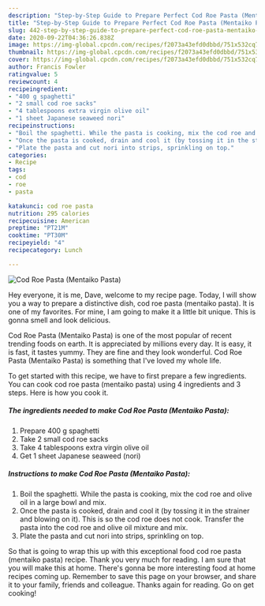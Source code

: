 ```yaml
---
description: "Step-by-Step Guide to Prepare Perfect Cod Roe Pasta (Mentaiko Pasta)"
title: "Step-by-Step Guide to Prepare Perfect Cod Roe Pasta (Mentaiko Pasta)"
slug: 442-step-by-step-guide-to-prepare-perfect-cod-roe-pasta-mentaiko-pasta
date: 2020-09-22T04:36:26.838Z
image: https://img-global.cpcdn.com/recipes/f2073a43efd0dbbd/751x532cq70/cod-roe-pasta-mentaiko-pasta-recipe-main-photo.jpg
thumbnail: https://img-global.cpcdn.com/recipes/f2073a43efd0dbbd/751x532cq70/cod-roe-pasta-mentaiko-pasta-recipe-main-photo.jpg
cover: https://img-global.cpcdn.com/recipes/f2073a43efd0dbbd/751x532cq70/cod-roe-pasta-mentaiko-pasta-recipe-main-photo.jpg
author: Francis Fowler
ratingvalue: 5
reviewcount: 4
recipeingredient:
- "400 g spaghetti"
- "2 small cod roe sacks"
- "4 tablespoons extra virgin olive oil"
- "1 sheet Japanese seaweed nori"
recipeinstructions:
- "Boil the spaghetti. While the pasta is cooking, mix the cod roe and olive oil in a large bowl and mix."
- "Once the pasta is cooked, drain and cool it (by tossing it in the strainer and blowing on it). This is so the cod roe does not cook. Transfer the pasta into the cod roe and olive oil mixture and mix."
- "Plate the pasta and cut nori into strips, sprinkling on top."
categories:
- Recipe
tags:
- cod
- roe
- pasta

katakunci: cod roe pasta 
nutrition: 295 calories
recipecuisine: American
preptime: "PT21M"
cooktime: "PT30M"
recipeyield: "4"
recipecategory: Lunch

---
```



![Cod Roe Pasta (Mentaiko Pasta)](https://img-global.cpcdn.com/recipes/f2073a43efd0dbbd/751x532cq70/cod-roe-pasta-mentaiko-pasta-recipe-main-photo.jpg)

Hey everyone, it is me, Dave, welcome to my recipe page. Today, I will show you a way to prepare a distinctive dish, cod roe pasta (mentaiko pasta). It is one of my favorites. For mine, I am going to make it a little bit unique. This is gonna smell and look delicious.

Cod Roe Pasta (Mentaiko Pasta) is one of the most popular of recent trending foods on earth. It is appreciated by millions every day. It is easy, it is fast, it tastes yummy. They are fine and they look wonderful. Cod Roe Pasta (Mentaiko Pasta) is something that I've loved my whole life.




To get started with this recipe, we have to first prepare a few ingredients. You can cook cod roe pasta (mentaiko pasta) using 4 ingredients and 3 steps. Here is how you cook it.

<!--inarticleads1-->

##### The ingredients needed to make Cod Roe Pasta (Mentaiko Pasta):

1. Prepare 400 g spaghetti
1. Take 2 small cod roe sacks
1. Take 4 tablespoons extra virgin olive oil
1. Get 1 sheet Japanese seaweed (nori)




<!--inarticleads2-->

##### Instructions to make Cod Roe Pasta (Mentaiko Pasta):

1. Boil the spaghetti. While the pasta is cooking, mix the cod roe and olive oil in a large bowl and mix.
1. Once the pasta is cooked, drain and cool it (by tossing it in the strainer and blowing on it). This is so the cod roe does not cook. Transfer the pasta into the cod roe and olive oil mixture and mix.
1. Plate the pasta and cut nori into strips, sprinkling on top.




So that is going to wrap this up with this exceptional food cod roe pasta (mentaiko pasta) recipe. Thank you very much for reading. I am sure that you will make this at home. There's gonna be more interesting food at home recipes coming up. Remember to save this page on your browser, and share it to your family, friends and colleague. Thanks again for reading. Go on get cooking!
